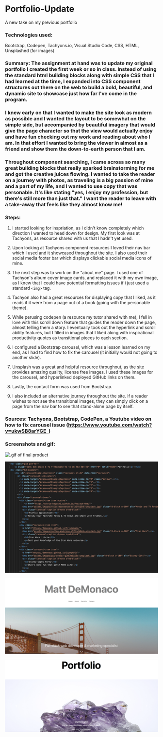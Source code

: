 # Portfolio-Update
A new take on my previous portfolio

### Technologies used:
Bootstrap, Codepen, Tachyons.io, Visual Studio Code, CSS, HTML, Unsplashed (for images)

### Summary: The assignment at hand was to update my original portfolio I created the first week or so in class. Instead of using the standard html building blocks along with simple CSS that I had learned at the time, I expanded into CSS component structures out there on the web to build a bold, beautiful, and dynamic site to showcase just how far I've come in the program. 

### I knew early on that I wanted to make the site look as modern as possible and I wanted the layout to be somewhat on the simple side, but accompanied by beautiful imagery that would give the page character so that the view would actually enjoy and have fun checking out my work and reading about who I am. In that effort I wanted to bring the viewer in almost as a friend and show them the down-to-earth person that I am. 

### Throughout component searching, I came across so many great building blocks that really sparked brainstorming for me and got the creative juices flowing. I wanted to take the reader on a journey with photos, as traveling is a big passion of mine and a part of my life, and I wanted to use copy that was personable. It's like stating "yes, I enjoy my profession, but there's still more than just that." I want the reader to leave with a take-away that feels like they almost know me!

### Steps:
1. I started looking for inspriation, as I didn't know completely which direction I wanted to head down for design. My first look was at Tachyons, as resource shared with us that I hadn't yet used. 

2. Upon looking at Tachyons component resources I loved their nav bar which I used and it showcased throughout the site. I also used their social media footer bar which displays clickable social media icons of mine.

3. The next step was to work on the "about me" page. I used one of Tachyon's album cover image cards, and replaced it with my own image, as I knew that I could have potential formatting issues if i just used a standard `<img>` tag. 

4. Tachyon also had a great resources for displaying copy that I liked, as it reads if it were from a page out of a book (going with the personable theme).

5. While perusing codepen (a resource my tutor shared with me), I fell in love with this scroll down feature that guides the reader down the page, almost telling them a story. I eventually took out the hyperlink and scroll ability features, but I filled in images that I liked along with inspirational productivity quotes as transitional pieces to each section. 

6. I configured a Bootstrap carousel, which was a lesson learned on my end, as I had to find how to fix the carousel (it initially would not going to another slide).

7. Unsplash was a great and helpful resource throughout, as the site provides amazing quality, license free images. I used these images for the carousel, and hyperlinked deployed GitHub links on them.

8. Lastly, the contact form was used from Bootstrap.

9. I also included an alternative journey throughout the site. If a reader wishes to not see the transitional images, they can simply click on a page from the nav bar to see that stand-alone page by itself.

### Sources: Tachyons, Bootstrap, CodePen, a Youtube video on how to fix carousel issue (https://www.youtube.com/watch?v=ukwSB8arYGE_)

### Screenshots and gif:

![.gif of final product](https://github.com/demonaco/Portfolio-Update/blob/master/assets/images/myportfolio.gif)

![screenshot of code used for carousel](https://github.com/demonaco/Portfolio-Update/blob/master/assets/images/Screen%20Shot%202019-11-23%20at%208.11.46%20PM.png)

![screenshot of homepage](https://github.com/demonaco/Portfolio-Update/blob/master/assets/images/Screen%20Shot%202019-11-23%20at%208.11.08%20PM.png)

![screenshot of Portfolio/carousel in action](https://github.com/demonaco/Portfolio-Update/blob/master/assets/images/Screen%20Shot%202019-11-23%20at%208.10.42%20PM.png)
